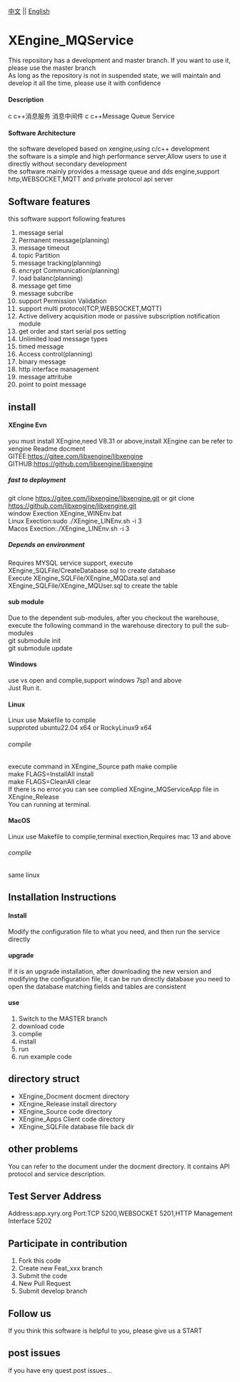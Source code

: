 [中文](README.md) ||  [English](README.en.md)  
# XEngine_MQService
This repository has a development and master branch. If you want to use it, please use the master branch  
As long as the repository is not in suspended state, we will maintain and develop it all the time, please use it with confidence

#### Description
c c++消息服务 消息中间件
c c++Message Queue Service

#### Software Architecture
the software developed based on xengine,using c/c++ development  
the software is a simple and high performance server,Allow users to use it directly without secondary development  
the software mainly provides a message queue and dds engine,support http,WEBSOCKET,MQTT and private protocol api server  

## Software features
this software support following features  
1. message serial  
2. Permanent message(planning)  
3. message timeout  
4. topic Partition  
5. message tracking(planning)  
6. encrypt Communication(planning)  
7. load balanc(planning)  
8. message get time  
9. message subcribe  
10. support Permission Validation  
11. support multi protocol(TCP,WEBSOCKET,MQTT)  
12. Active delivery acquisition mode or passive subscription notification module  
13. get order and start serial pos setting  
14. Unlimited load message types  
15. timed message
16. Access control(planning)
17. binary message
18. http interface management
19. message attritube
20. point to point message

## install

#### XEngine Evn
you must install XEngine,need V8.31 or above,install XEngine can be refer to xengine Readme docment  
GITEE:https://gitee.com/libxengine/libxengine  
GITHUB:https://github.com/libxengine/libxengine

##### fast to deployment 
git clone https://gitee.com/libxengine/libxengine.git or git clone https://github.com/libxengine/libxengine.git  
window Exection XEngine_WINEnv.bat   
Linux Exection:sudo ./XEngine_LINEnv.sh -i 3  
Macos Exection:./XEngine_LINEnv.sh -i 3

##### Depends on environment
Requires MYSQL service support, execute XEngine_SQLFile/CreateDatabase.sql to create database  
Execute XEngine_SQLFile/XEngine_MQData.sql and XEngine_SQLFile/XEngine_MQUser.sql to create the table  

#### sub module
Due to the dependent sub-modules, after you checkout the warehouse, execute the following command in the warehouse directory to pull the sub-modules  
git submodule init  
git submodule update  

#### Windows
use vs open and complie,support windows 7sp1 and above   
Just Run it.

#### Linux
Linux use Makefile to complie  
supproted ubuntu22.04 x64 or RockyLinux9 x64  

###### complie
execute command in XEngine_Source path
make complie  
make FLAGS=InstallAll install  
make FLAGS=CleanAll clear  
If there is no error.you can see complied XEngine_MQServiceApp file in XEngine_Release  
You can running at terminal.

#### MacOS
Linux use Makefile to complie,terminal exection,Requires mac 13 and above  
###### complie
same linux

## Installation Instructions
#### Install
Modify the configuration file to what you need, and then run the service directly

#### upgrade
If it is an upgrade installation, after downloading the new version and modifying the configuration file, it can be run directly
database you need to open the database matching fields and tables are consistent

#### use

1.  Switch to the MASTER branch
2.  download code
3.  complie
4.  install
5.  run
6.  run example code  

## directory struct
- XEngine_Docment  docment directory  
- XEngine_Release  install directory  
- XEngine_Source   code    directory  
- XEngine_Apps     Client code directory 
- XEngine_SQLFile  database file back dir 

## other problems   
You can refer to the document under the docment directory. It contains API protocol and service description.  

## Test Server Address
Address:app.xyry.org Port:TCP 5200,WEBSOCKET 5201,HTTP Management Interface 5202  

## Participate in contribution

1. Fork this code
2. Create new Feat_xxx branch
3. Submit the code
4. New Pull Request
5. Submit develop branch

## Follow us
If you think this software is helpful to you, please give us a START

## post issues

if you have eny quest.post issues...
